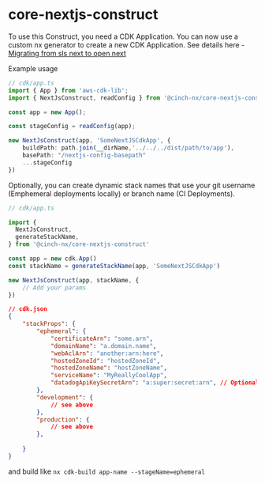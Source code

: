 # core-nextjs-construct

To use this Construct, you need a CDK Application. You can now use a custom nx generator to create a new CDK Application. See details here - [Migrating from sls next to open next](./docs/migrating-from-slsnext-to-opennext.md)

Example usage
```typescript
// cdk/app.ts
import { App } from 'aws-cdk-lib';
import { NextJsConstruct, readConfig } from '@cinch-nx/core-nextjs-construct'

const app = new App();

const stageConfig = readConfig(app);

new NextJsConstruct(app, 'SomeNextJSCdkApp', {
    buildPath: path.join(__dirName,'../../../dist/path/to/app'),
    basePath: "/nextjs-config-basepath"
    ...stageConfig
})
```
Optionally, you can create dynamic stack names that use your git username (Emphemeral deployments locally) or branch name (CI Deployments).
```typescript
// cdk/app.ts

import {
  NextJsConstruct,
  generateStackName,
} from '@cinch-nx/core-nextjs-construct'

const app = new cdk.App()
const stackName = generateStackName(app, 'SomeNextJSCdkApp')

new NextJsConstruct(app, stackName, {
    // Add your params
})

```

```json
// cdk.json 
{
    "stackProps": {
        "ephemeral": {
            "certificateArn": "some.arn",
            "domainName": "a.domain.name",
            "webAclArn": "another:arn:here",
            "hostedZoneId": "hostedZoneId",
            "hostedZoneName": "hostZoneName",
            "serviceName": "MyReallyCoolApp",
            "datadogApiKeySecretArn": "a:super:secret:arn", // Optional
        },
        "development": {
            // see above
        },
        "production": {
            // see above
        },
        
    }
}
```

and build like `nx cdk-build app-name --stageName=ephemeral`
